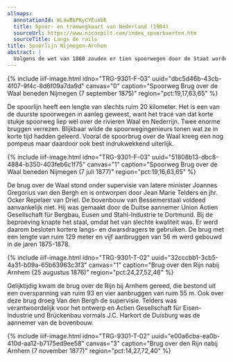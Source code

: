 ```yaml
---
allmaps:
  annotationId: WLswBbPKyCYEuab6
  title: Spoor- en tramwegkaart van Nederland (1904)
  sourceUrl: https://www.nicospilt.com/index_spoorkaarten.htm
  sourceTitle: Langs de rails
title: Spoorlijn Nijmegen-Arnhem
abstract: |
  Volgens de wet van 1860 zouden er tien spoorwegen door de Staat worden aangelegd. Je kunt ze als de belangrijkste verbindingen beschouwen, al zou je dat van lijn B van Harlingen naar Nieuweschans aan de Duitse Grens niet direct zeggen. De aanleg verliep zeer vlot en de roep om nieuwe spoorwegen verstomde niet. In 1873 en 1875 kwamen nog zestien nieuwe spoorwegen tot stand. Een hiervan was de verbinding tussen Nijmegen en Arnhem.
---
```

{% include iiif-image.html idno="TRG-9301-F-03" uuid="dbc5d46b-43cb-4f07-9f4c-8d6f09a7da9d" canvas="0" caption="Spoorweg Brug over de Waal beneden Nijmegen (7 september 1875)" region="pct:19,17,63,65" %}

De spoorlijn heeft een lengte van slechts ruim 20 kilometer. Het is een van de duurste spoorwegen in aanleg geweest, want het tracé van dat korte stukje spoorweg liep wel over de rivieren Waal en Nederrijn. Twee enorme bruggen verrezen. Blijkbaar wilde de spoorwegingenieurs tonen wat ze in korte tijd hadden geleerd. Vooral de spoorbrug over de Waal kreeg een nog pompeus maar daardoor ook best indrukwekkend uiterlijk.

{% include iiif-image.html idno="TRG-9301-F-03" uuid="51808b13-dbc8-4884-b350-403feb6c1f75" canvas="1" caption="Spoorweg Brug over de Waal beneden Nijmegen (7 juli 1877)" region="pct:19,16,63,65" %}

De brug over de Waal stond onder supervisie van latere minister Joannes Gregorius van den Bergh en is ontworpen door Jean Marie Telders en jhr. Ocker Repelaer van Driel. De bovenbouw van Bessemerstaal voldeed aanvankelijk niet. Hij was gemaakt door de Duitse aannemer Union Actien Gesellschaft für Bergbau, Eusen und Stahl-Industrie te Dortmund.  Bij de beproeving knapte het staal, omdat het van slechte kwaliteit was. Er werd daarom  besloten kortere langs- en dwarsdragers te gebruiken. De brug met een lengte van ruim 129 meter en vijf aanbruggen van 56 m werd gebouwd in de jaren 1875-1878.

{% include iiif-image.html idno="TRG-9301-T-02" uuid="32cccbb1-3cb5-4a31-b09a-65b63963c3f3" canvas="1" caption="Brug over den Rijn nabij Arnhem (25 augustus 1876)" region="pct:24,27,52,46" %}

Gelijktijdig kwam de brug over de Rijn bij Arnhem gereed, die bestond uit een overspanning van ruim 93  en vier aanbruggen van ruim 55 m. Ook over deze brug droeg Van den Bergh de supervisie. Telders was verantwoordelijk voor het ontwerp en Actien Gesellschaft für Eisen-Industrie und Brückenbau vormals J.C. Harkort de Duisburg was de aannemer van de bovenbouw.

{% include iiif-image.html idno="TRG-9301-T-02" uuid="e00a6cba-ea0b-410d-aa12-b7175ed9ee58" canvas="3" caption="Brug over den Rijn nabij Arnhem (7 november 1877)" region="pct:14,27,72,40" %}

